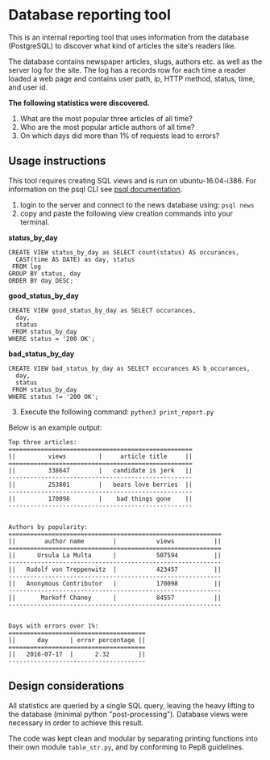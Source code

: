 # Database reporting tool
This is an internal reporting tool that uses information from the database (PostgreSQL) to discover what kind of articles the site's readers like.

The database contains newspaper articles, slugs, authors etc. as well as the server log for the site. The log has a records row for each time a reader loaded a web page and contains user path, ip, HTTP method, status, time, and user id.

**The following statistics were discovered.**
1. What are the most popular three articles of all time?
2. Who are the most popular article authors of all time?
3. On which days did more than 1% of requests lead to errors?

## Usage instructions
This tool requires creating SQL views and is run on ubuntu-16.04-i386.
For information on the psql CLI see [psql documentation](https://www.postgresql.org/docs/current/static/app-psql.html).

1. login to the server and connect to the news database using: `psql news`
2. copy and paste the following view creation commands into your
   terminal.

**status_by_day**
```
CREATE VIEW status_by_day as SELECT count(status) AS occurances,
  CAST(time AS DATE) as day, status
 FROM log
GROUP BY status, day
ORDER BY day DESC;
```

**good_status_by_day**
```
CREATE VIEW good_status_by_day as SELECT occurances,
  day,
  status
 FROM status_by_day
WHERE status = '200 OK';
```

**bad_status_by_day**
```
CREATE VIEW bad_status_by_day as SELECT occurances AS b_occurances,
  day,
  status
 FROM status_by_day
WHERE status != '200 OK';
```
3. Execute the following command: `python3 print_report.py`

Below is an example output:
```
Top three articles:
===================================================
||         views         |     article title     ||
===================================================
||         338647        |   candidate is jerk   ||
---------------------------------------------------
||         253801        |   bears love berries  ||
---------------------------------------------------
||         170098        |    bad things gone    ||
---------------------------------------------------


Authors by popularity:
===========================================================
||        author name        |           views           ||
===========================================================
||      Ursula La Multa      |           507594          ||
-----------------------------------------------------------
||   Rudolf von Treppenwitz  |           423457          ||
-----------------------------------------------------------
||   Anonymous Contributor   |           170098          ||
-----------------------------------------------------------
||       Markoff Chaney      |           84557           ||
-----------------------------------------------------------


Days with errors over 1%:
======================================
||      day      | error percentage ||
======================================
||   2016-07-17  |      2.32        ||
--------------------------------------

```

## Design considerations
All statistics are queried by a single SQL query, leaving the heavy
lifting to the database (minimal python "post-processing"). Database views were necessary in order to achieve this result.

The code was kept clean and modular by separating printing functions into
their own module `table_str.py`, and by conforming to Pep8 guidelines.
